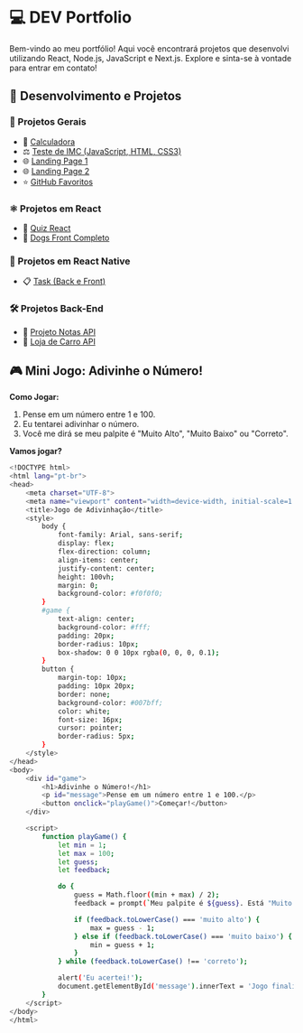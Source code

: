 # 💻 DEV Portfolio

Bem-vindo ao meu portfólio! Aqui você encontrará projetos que desenvolvi utilizando React, Node.js, JavaScript e Next.js. Explore e sinta-se à vontade para entrar em contato!

## 🚀 Desenvolvimento e Projetos

### 🔧 Projetos Gerais

- 🧮 [Calculadora](https://github.com/GabrielErick1/dev-portfolio/tree/main/calculadora)
- ⚖️ [Teste de IMC (JavaScript, HTML, CSS3)](https://github.com/GabrielErick1/dev-portfolio/tree/main/javaScript/testedeobsidade/)
- 🌐 [Landing Page 1](https://github.com/GabrielErick1/dev-portfolio/tree/main/htmlsite/site/)
- 🌐 [Landing Page 2](https://github.com/GabrielErick1/dev-portfolio/tree/main/htmlsite/sitenv/)
- ⭐ [GitHub Favoritos](https://github.com/GabrielErick1/dev-portfolio/tree/main/projetogit01/)

### ⚛️ Projetos em React

- 🧠 [Quiz React](https://github.com/GabrielErick1/dev-portfolio/tree/main/quiz/)
- 🐶 [Dogs Front Completo](https://github.com/GabrielErick1/dev-portfolio/tree/main/dogs)

### 📱 Projetos em React Native

- 📋 [Task (Back e Front)](https://github.com/GabrielErick1/dev-portfolio/tree/main/nativetask)

### 🛠️ Projetos Back-End

- 📝 [Projeto Notas API](https://github.com/GabrielErick1/dev-portfolio/tree/main/taskUser)
- 🚗 [Loja de Carro API](https://github.com/GabrielErick1/dev-portfolio/tree/main/taskUser)

## 🎮 Mini Jogo: Adivinhe o Número!

**Como Jogar:**

1. Pense em um número entre 1 e 100.
2. Eu tentarei adivinhar o número.
3. Você me dirá se meu palpite é "Muito Alto", "Muito Baixo" ou "Correto".

**Vamos jogar?**

```bash
<!DOCTYPE html>
<html lang="pt-br">
<head>
    <meta charset="UTF-8">
    <meta name="viewport" content="width=device-width, initial-scale=1.0">
    <title>Jogo de Adivinhação</title>
    <style>
        body {
            font-family: Arial, sans-serif;
            display: flex;
            flex-direction: column;
            align-items: center;
            justify-content: center;
            height: 100vh;
            margin: 0;
            background-color: #f0f0f0;
        }
        #game {
            text-align: center;
            background-color: #fff;
            padding: 20px;
            border-radius: 10px;
            box-shadow: 0 0 10px rgba(0, 0, 0, 0.1);
        }
        button {
            margin-top: 10px;
            padding: 10px 20px;
            border: none;
            background-color: #007bff;
            color: white;
            font-size: 16px;
            cursor: pointer;
            border-radius: 5px;
        }
    </style>
</head>
<body>
    <div id="game">
        <h1>Adivinhe o Número!</h1>
        <p id="message">Pense em um número entre 1 e 100.</p>
        <button onclick="playGame()">Começar!</button>
    </div>

    <script>
        function playGame() {
            let min = 1;
            let max = 100;
            let guess;
            let feedback;

            do {
                guess = Math.floor((min + max) / 2);
                feedback = prompt(`Meu palpite é ${guess}. Está "Muito Alto", "Muito Baixo" ou "Correto"?`);

                if (feedback.toLowerCase() === 'muito alto') {
                    max = guess - 1;
                } else if (feedback.toLowerCase() === 'muito baixo') {
                    min = guess + 1;
                }
            } while (feedback.toLowerCase() !== 'correto');

            alert('Eu acertei!');
            document.getElementById('message').innerText = 'Jogo finalizado. Obrigado por jogar!';
        }
    </script>
</body>
</html>

